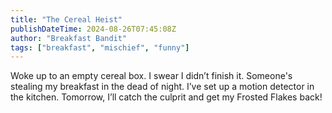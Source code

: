 ```yaml
---
title: "The Cereal Heist"
publishDateTime: 2024-08-26T07:45:08Z
author: "Breakfast Bandit"
tags: ["breakfast", "mischief", "funny"]
---
```


Woke up to an empty cereal box. I swear I didn’t finish it. Someone's stealing my breakfast in the dead of night. I’ve set up a motion detector in the kitchen. Tomorrow, I’ll catch the culprit and get my Frosted Flakes back!
